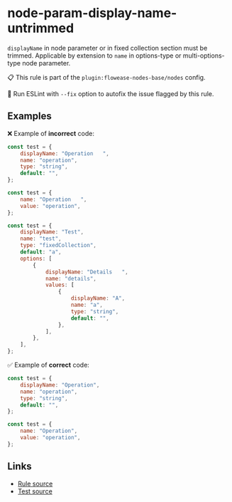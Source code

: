 [//]: # "File generated from a template. Do not edit this file directly."

# node-param-display-name-untrimmed

`displayName` in node parameter or in fixed collection section must be trimmed. Applicable by extension to `name` in options-type or multi-options-type node parameter.

📋 This rule is part of the `plugin:flowease-nodes-base/nodes` config.

🔧 Run ESLint with `--fix` option to autofix the issue flagged by this rule.

## Examples

❌ Example of **incorrect** code:

```js
const test = {
	displayName: "Operation   ",
	name: "operation",
	type: "string",
	default: "",
};

const test = {
	name: "Operation   ",
	value: "operation",
};

const test = {
	displayName: "Test",
	name: "test",
	type: "fixedCollection",
	default: "a",
	options: [
		{
			displayName: "Details   ",
			name: "details",
			values: [
				{
					displayName: "A",
					name: "a",
					type: "string",
					default: "",
				},
			],
		},
	],
};
```

✅ Example of **correct** code:

```js
const test = {
	displayName: "Operation",
	name: "operation",
	type: "string",
	default: "",
};

const test = {
	name: "Operation",
	value: "operation",
};
```

## Links

- [Rule source](../../lib/rules/node-param-display-name-untrimmed.ts)
- [Test source](../../tests/node-param-display-name-untrimmed.test.ts)
